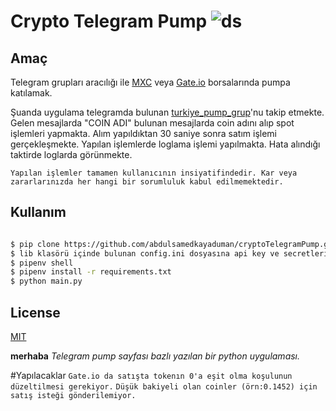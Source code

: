 # **Crypto Telegram Pump ![ds](https://www.resimyukle.org/images/2021/06/07/50b1d840e1608846b2c98c1b9a3cfa1a.png)**
## Amaç
Telegram grupları aracılığı ile [MXC](https://www.mxcio.co/auth/signup?inviteCode=19afq) veya [Gate.io](https://www.gate.io/ref/3924862) borsalarında pumpa katılamak.

Şuanda uygulama telegramda bulunan [turkiye_pump_grup](https://t.me/turkiye_pump_grup)'nu takip etmekte.
Gelen mesajlarda "COIN ADI"  bulunan mesajlarda coin adını alıp spot işlemleri yapmakta.
Alım yapıldıktan 30 saniye sonra satım işlemi gerçekleşmekte.
Yapılan işlemlerde loglama işlemi yapılmakta. Hata alındığı taktirde loglarda görünmekte.

    Yapılan işlemler tamamen kullanıcının insiyatifindedir. Kar veya zararlarınızda her hangi bir sorumluluk kabul edilmemektedir.


## Kullanım

```bash

$ pip clone https://github.com/abdulsamedkayaduman/cryptoTelegramPump.git
$ lib klasörü içinde bulunan config.ini dosyasına api key ve secretlerin girilmesi
$ pipenv shell
$ pipenv install -r requirements.txt
$ python main.py

```

## License
[MIT](https://choosealicense.com/licenses/mit/)

**merhaba**
_Telegram pump sayfası bazlı yazılan bir python uygulaması._

#Yapılacaklar
```Gate.io da satışta tokenın 0'a eşit olma koşulunun düzeltilmesi gerekiyor.```
`Düşük bakiyeli olan coinler (örn:0.1452) için satış isteği gönderilemiyor.`
